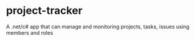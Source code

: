 # project-tracker
A .net/c# app that can manage and monitoring projects, tasks, issues using members and roles
